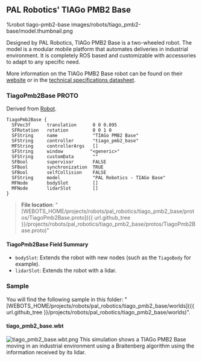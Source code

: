 ## PAL Robotics' TIAGo PMB2 Base

%robot tiago-pmb2-base images/robots/tiago_pmb2-base/model.thumbnail.png

Designed by PAL Robotics, TIAGo PMB2 Base is a two-wheeled robot.
The model is a modular mobile platform that automates deliveries in industrial environment.
It is completely ROS based and customizable with accessories to adapt to any specific need.

More information on the TIAGo PMB2 Base robot can be found on their [website](http://pal-robotics.com/robots/tiago-base/) or in the [technical specifications datasheet](https://pal-robotics.com/wp-content/uploads/2021/10/Datasheet_TIAGo-Base-2021.pdf).

### TiagoPmb2Base PROTO

Derived from [Robot](../reference/robot.md).

```
TiagoPmb2Base {
  SFVec3f      translation      0 0 0.095
  SFRotation   rotation         0 0 1 0
  SFString     name             "TIAGo PMB2 Base"
  SFString     controller       "tiago_pmb2_base"
  MFString     controllerArgs   []
  SFString     window          "<generic>"
  SFString     customData       ""
  SFBool       supervisor       FALSE
  SFBool       synchronization  TRUE
  SFBool       selfCollision    FALSE
  SFString     model            "PAL Robotics - TIAGo Base"
  MFNode       bodySlot         []
  MFNode       lidarSlot        []
}
```

> **File location**: "[WEBOTS\_HOME/projects/robots/pal\_robotics/tiago\_pmb2\_base/protos/TiagoPmb2Base.proto]({{ url.github_tree }}/projects/robots/pal_robotics/tiago_pmb2_base/protos/TiagoPmb2Base.proto)"

#### TiagoPmb2Base Field Summary

- `bodySlot`:  Extends the robot with new nodes (such as the `TiagoBody` for example).
- `lidarSlot`: Extends the robot with a lidar.

### Sample

You will find the following sample in this folder: "[WEBOTS\_HOME/projects/robots/pal\_robotics/tiago\_pmb2\_base/worlds]({{ url.github_tree }}/projects/robots/pal_robotics/tiago_pmb2_base/worlds)".

#### tiago\_pmb2\_base.wbt

![tiago_pmb2_base.wbt.png](images/robots/tiago_base/tiago_pmb2_base.wbt.thumbnail.jpg) This simulation shows a TIAGo PMB2 Base moving in an industrial environment using a Braitenberg algorithm using the information received by its lidar.
